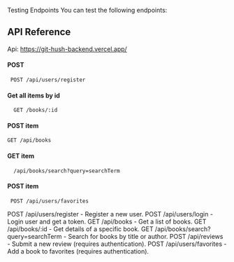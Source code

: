 Testing Endpoints
You can test the following endpoints:



## API Reference

Api:  https://git-hush-backend.vercel.app/

#### POST 

```http
 POST /api/users/register
```

#### Get all items by id

```http
  GET /books/:id
```

#### POST item

```http
GET /api/books
```

#### GET item

```http
  /api/books/search?query=searchTerm
```

#### POST item

```http
 POST /api/users/favorites
```







POST /api/users/register - Register a new user.
POST /api/users/login - Login user and get a token.
GET /api/books - Get a list of books.
GET /api/books/:id - Get details of a specific book.
GET /api/books/search?query=searchTerm - Search for books by title or author.
POST /api/reviews - Submit a new review (requires authentication).
POST /api/users/favorites - Add a book to favorites (requires authentication).
